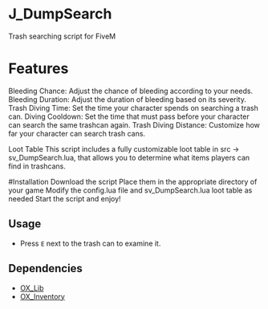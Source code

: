 # J_DumpSearch
Trash searching script for FiveM

# Features
Bleeding Chance: Adjust the chance of bleeding according to your needs.
Bleeding Duration: Adjust the duration of bleeding based on its severity.
Trash Diving Time: Set the time your character spends on searching a trash can.
Diving Cooldown: Set the time that must pass before your character can search the same trashcan again.
Trash Diving Distance: Customize how far your character can search trash cans.

Loot Table
This script includes a fully customizable loot table in src -> sv_DumpSearch.lua, that allows you to determine what items players can find in trashcans.

#Installation
Download the script
Place them in the appropriate directory of your game
Modify the config.lua file and sv_DumpSearch.lua loot table as needed
Start the script and enjoy!

## Usage
- Press `E` next to the trash can to examine it.

## Dependencies
- [OX_Lib](https://github.com/overextended/ox_lib)
- [OX_Inventory](https://github.com/overextended/ox_inventory)

